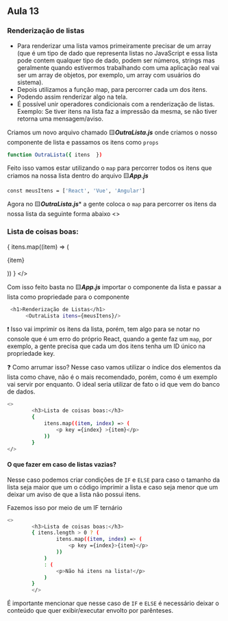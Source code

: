 ## Aula 13
### Renderização de listas
- Para renderizar uma lista vamos primeiramente precisar de um array (que é um tipo de dado que representa listas no JavaScript e essa lista pode contem qualquer tipo de dado, podem ser números, strings mas geralmente quando estivermos trabalhando com uma aplicação real vai ser um array de objetos, por exemplo, um array com usuários do sistema).
- Depois utilizamos a função map, para percorrer cada um dos itens.
- Podendo assim renderizar algo na tela.
- É possível unir operadores condicionais com a renderização de listas. Exemplo: Se tiver itens na lista faz a impressão da mesma, se não tiver retorna uma mensagem/aviso.


Criamos um novo arquivo chamado 🟨***OutraLista.js*** onde criamos o nosso componente de lista e passamos os itens como ```props```
```bash
function OutraLista({ itens  })
```

Feito isso vamos estar utilizando o ```map``` para percorrer todos os itens que criamos na nossa lista dentro do arquivo 🟨***App.js***
```bash
const meusItens = ['React', 'Vue', 'Angular']
```

Agora no 🟨***OutraLista.js**** a gente coloca o ```map``` para percorrer os itens da nossa lista da seguinte forma abaixo
<>
        <h3>Lista de coisas boas:</h3>
        {
            itens.map((item) => (
                <p>{item}</p>
            ))
        }
</>

Com isso feito basta no 🟨***App.js*** importar o componente da lista e passar a lista como propriedade para o componente
```bash
 <h1>Renderização de Listas</h1>
      <OutraLista itens={meusItens}/>
```


❗ Isso vai imprimir os itens da lista, porém, tem algo para se notar no console que é um erro do próprio React, quando a gente faz um ```map```, por exemplo, a gente precisa que cada um dos itens tenha um ID único na propriedade key.


❓ Como arrumar isso?
Nesse caso vamos utilizar o índice dos elementos da lista como chave, não é o mais recomendado, porém, como é um exemplo vai servir por enquanto. O ideal seria utilizar de fato o id que vem do banco de dados.

```bash
<>
        <h3>Lista de coisas boas:</h3>
        {
            itens.map((item, index) => (
                <p key ={index} >{item}</p>
            ))
        }
</>
```

#### O que fazer em caso de listas vazias? 
Nesse caso podemos criar condições de ```IF``` e ```ELSE``` para caso o tamanho da lista seja maior que um o código imprimir a lista e caso seja menor que um deixar um aviso de que a lista não possui itens.

Fazemos isso por meio de um IF ternário
```bash
<>
        <h3>Lista de coisas boas:</h3>
        { itens.length > 0 ? (
                itens.map((item, index) => (
                    <p key ={index}>{item}</p>
                ))
            )
            : (
                <p>Não há itens na lista!</p>
            )
        }
        </>
```

É importante mencionar que nesse caso de ```IF``` e ```ELSE``` é necessário deixar o conteúdo que quer exibir/executar envolto por parênteses. 

